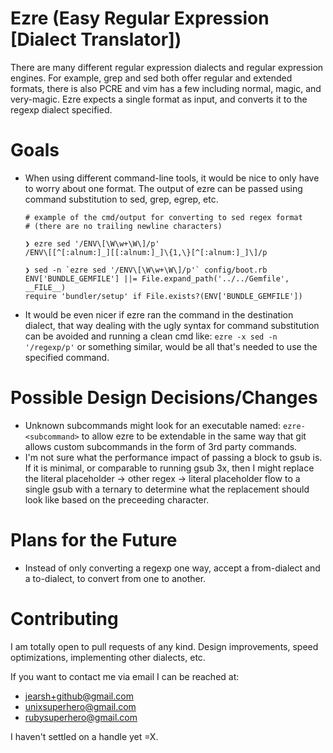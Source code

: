 
# Ezre (Easy Regular Expression [Dialect Translator])

  There are many different regular expression dialects and regular
expression engines.  For example, grep and sed both offer regular and
extended formats, there is also PCRE and vim has a few including
normal, magic, and very-magic.  Ezre expects a single format as input,
and converts it to the regexp dialect specified.

# Goals

* When using different command-line tools, it would be nice to only
  have to worry about one format.  The output of ezre can be passed
  using command substitution to sed, grep, egrep, etc.
  ```
  # example of the cmd/output for converting to sed regex format
  # (there are no trailing newline characters)

  ❯ ezre sed '/ENV\[\W\w+\W\]/p'
  /ENV\[[^[:alnum:]_][[:alnum:]_]\{1,\}[^[:alnum:]_]\]/p

  ❯ sed -n `ezre sed '/ENV\[\W\w+\W\]/p'` config/boot.rb
  ENV['BUNDLE_GEMFILE'] ||= File.expand_path('../../Gemfile', __FILE__)
  require 'bundler/setup' if File.exists?(ENV['BUNDLE_GEMFILE'])
  ```
* It would be even nicer if ezre ran the command in the destination dialect,
  that way dealing with the ugly syntax for command substitution can be avoided
  and running a clean cmd like: `ezre -x sed -n '/regexp/p'` or something
  similar, would be all that's needed to use the specified command.

# Possible Design Decisions/Changes

* Unknown subcommands might look for an executable named:
  `ezre-<subcommand>` to allow ezre to be extendable in the same way
  that git allows custom subcommands in the form of 3rd party
  commands.
* I'm not sure what the performance impact of passing a block to gsub
  is.  If it is minimal, or comparable to running gsub 3x, then I
  might replace the literal placeholder -> other regex -> literal
  placeholder flow to a single gsub with a ternary to determine what
  the replacement should look like based on the preceeding character.

# Plans for the Future

* Instead of only converting a regexp one way, accept a from-dialect
  and a to-dialect, to convert from one to another.

# Contributing

I am totally open to pull requests of any kind.  Design
improvements, speed optimizations, implementing other dialects, etc.

If you want to contact me via email I can be reached at:
* jearsh+github@gmail.com
* unixsuperhero@gmail.com
* rubysuperhero@gmail.com

I haven't settled on a handle yet =X.

